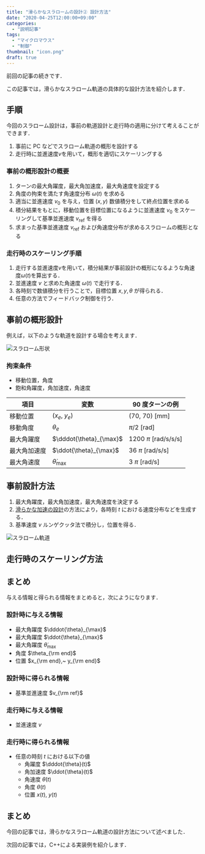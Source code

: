 ```yaml
---
title: "滑らかなスラロームの設計② 設計方法"
date: "2020-04-25T12:00:00+09:00"
categories:
  - "説明記事"
tags:
  - "マイクロマウス"
  - "制御"
thumbnail: "icon.png"
draft: true
---
```


前回の記事の続きです．

この記事では，滑らかなスラローム軌道の具体的な設計方法を紹介します．

<!--more-->

## 手順

今回のスラローム設計は，事前の軌道設計と走行時の適用に分けて考えることができます．

1. 事前に PC などでスラローム軌道の概形を設計する
2. 走行時に並進速度$v$を用いて，概形を適切にスケーリングする

### 事前の概形設計の概要

1. ターンの最大角躍度，最大角加速度，最大角速度を設定する
2. 角度の拘束を満たす角速度分布 $\omega(t)$ を求める
3. 適当に並進速度 $v_0$ を与え，位置 $(x,y)$ 数値積分をして終点位置を求める
4. 積分結果をもとに，移動位置を目標位置になるように並進速度 $v_0$ をスケーリングして基準並進速度 $v_\mathrm{ref}$ を得る
5. 求まった基準並進速度 $v_\mathrm{ref}$ および角速度分布が求めるスラロームの概形となる

### 走行時のスケーリング手順

1. 走行する並進速度$v$を用いて，積分結果が事前設計の概形になるような角速度$\omega(t)$を算出する．
2. 並進速度 $v$ と求めた角速度 $\omega(t)$ で走行する．
3. 各時刻で数値積分を行うことで，目標位置 $x, y, \theta$ が得られる．
4. 任意の方法でフィードバック制御を行う．

## 事前の概形設計

例えば，以下のような軌道を設計する場合を考えます．

![スラローム形状](shape/shape_2_xy.svg)

### 拘束条件

- 移動位置，角度
- 飽和角躍度，角加速度，角速度

| 項目         | 変数                    | 90 度ターンの例        |
| ------------ | ----------------------- | ---------------------- |
| 移動位置     | $(x_e,~y_e)$            | (70, 70) [mm]          |
| 移動角度     | $\theta_e$              | $\pi/2$ [rad]          |
| 最大角躍度   | $\dddot{\theta}_{\max}$ | 1200 $\pi$ [rad/s/s/s] |
| 最大角加速度 | $\ddot{\theta}_{\max}$  | 36 $\pi$ [rad/s/s]     |
| 最大角速度   | $\dot{\theta}_{\max}$   | 3 $\pi$ [rad/s]        |

## 事前設計方法

1. 最大角躍度，最大角加速度，最大角速度を決定する
2. [滑らかな加速の設計](/posts/2018-04-29-accel-designer1)の方法により，各時刻 $t$ における速度分布などを生成する．
3. 基準速度 $v$ ルンゲクッタ法で積分し，位置を得る．

![スラローム軌道](shape/shape_2_t.svg)

## 走行時のスケーリング方法

## まとめ

与える情報と得られる情報をまとめると，次にようになります．

### 設計時に与える情報

- 最大角躍度 $\dddot{\theta}_{\max}$
- 最大角躍度 $\ddot{\theta}_{\max}$
- 最大角躍度 $\dot{\theta}_{\max}$
- 角度 $\theta_{\rm end}$
- 位置 $x_{\rm end},~ y_{\rm end}$

### 設計時に得られる情報

- 基準並進速度 $v_{\rm ref}$

### 走行時に与える情報

- 並進速度 $v$

### 走行時に得られる情報

- 任意の時刻 $t$ における以下の値
  - 角躍度 $\dddot{\theta}(t)$
  - 角加速度 $\ddot{\theta}(t)$
  - 角速度 $\dot{\theta}(t)$
  - 角度 $\theta(t)$
  - 位置 $x(t)$, $y(t)$

## まとめ

今回の記事では，滑らかなスラローム軌道の設計方法について述べました．

次回の記事では，C++による実装例を紹介します．

<script type="text/x-mathjax-config">
    MathJax.Hub.Config({tex2jax: {inlineMath: [['$','$'], ['\\(','\\)']]}});
</script>
